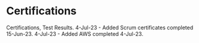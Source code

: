 # Certifications
Certifications, Test Results.
4-Jul-23 - Added Scrum certificates completed 15-Jun-23.
4-Jul-23 - Added AWS completed 4-Jul-23.